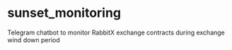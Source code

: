 # sunset_monitoring
Telegram chatbot to monitor RabbitX exchange contracts during exchange wind down period

